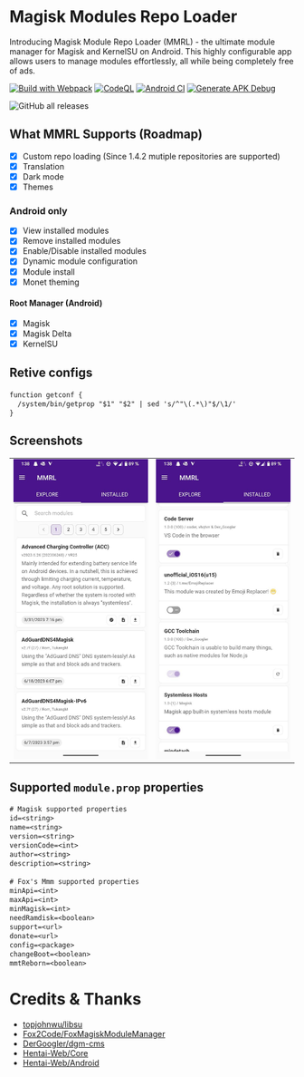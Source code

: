 # Magisk Modules Repo Loader

Introducing Magisk Module Repo Loader (MMRL) - the ultimate module manager for Magisk and KernelSU on Android. This highly configurable app allows users to manage modules effortlessly, all while being completely free of ads.

[![Build with Webpack](https://img.shields.io/github/actions/workflow/status/DerGoogler/MMRL/.github%2Fworkflows%2Fwebpack.yml?logo=github&label=Build%20with%20Webpack
)](https://github.com/DerGoogler/MMRL/actions/workflows/webpack.yml)
[![CodeQL](https://img.shields.io/github/actions/workflow/status/DerGoogler/MMRL/.github%2Fworkflows%2Fcodeql-analysis.yml?logo=github&label=CodeQL
)](https://github.com/DerGoogler/MMRL/actions/workflows/codeql-analysis.yml)
[![Android CI](https://img.shields.io/github/actions/workflow/status/DerGoogler/MMRL/.github%2Fworkflows%2Fandroid.yml?logo=github&label=Android%20CI
)](https://github.com/DerGoogler/MMRL/actions/workflows/android.yml)
[![Generate APK Debug](https://img.shields.io/github/actions/workflow/status/DerGoogler/MMRL/.github%2Fworkflows%2Fbuild-debug.yml?logo=github&label=Generate%20APK%20Debug)](https://github.com/DerGoogler/MMRL/actions/workflows/build-debug.yml)

![GitHub all releases](https://img.shields.io/github/downloads/DerGoogler/MMRL/total?label=All%20time%20downloads)


## What MMRL Supports (Roadmap)

- [x] Custom repo loading (Since 1.4.2 mutiple repositories are supported)
- [x] Translation
- [x] Dark mode
- [x] Themes

### Android only

- [x] View installed modules
- [x] Remove installed modules
- [x] Enable/Disable installed modules
- [x] Dynamic module configuration
- [x] Module install
- [x] Monet theming

#### Root Manager (Android)

- [x] Magisk
- [x] Magisk Delta
- [x] KernelSU

## Retive configs

```shell
function getconf {
  /system/bin/getprop "$1" "$2" | sed 's/^"\(.*\)"$/\1/'
}
```

## Screenshots

<table>
<tr>
	<td><img src="assets/screen1.jpg" width="250" />
	<td><img src="assets/screen2.jpg" width="250"/>
<tr>
</table>

## Supported `module.prop` properties

```properties
# Magisk supported properties
id=<string>
name=<string>
version=<string>
versionCode=<int>
author=<string>
description=<string>

# Fox's Mmm supported properties
minApi=<int>
maxApi=<int>
minMagisk=<int>
needRamdisk=<boolean>
support=<url>
donate=<url>
config=<package>
changeBoot=<boolean>
mmtReborn=<boolean>
```

# Credits & Thanks

- [topjohnwu/libsu](https://github.com/topjohnwu/libsu)
- [Fox2Code/FoxMagiskModuleManager](https://github.com/Fox2Code/FoxMagiskModuleManager)
- [DerGoogler/dgm-cms](https://github.com/DerGoogler/dgm-cms)
- [Hentai-Web/Core](https://github.com/Hentai-Web/Core)
- [Hentai-Web/Android](https://github.com/Hentai-Web/Android)
